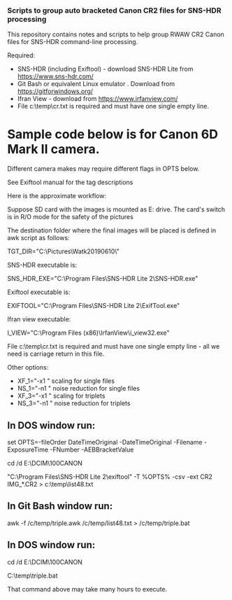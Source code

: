 ### Scripts to group auto bracketed Canon CR2 files for SNS-HDR processing

This repository contains notes and scripts to help group RWAW CR2 Canon files for SNS-HDR command-line processing.

Required:
- SNS-HDR (including Exiftool) - download SNS-HDR Lite from https://www.sns-hdr.com/
- Git Bash or equivalent Linux emulator . Download from https://gitforwindows.org/
- Ifran View - download from https://www.irfanview.com/
- File c:\temp\cr.txt is required and must have one single empty line.

# Sample code below is for Canon 6D Mark II camera. 

Different camera makes may require different flags in OPTS below.

See Exiftool manual for the tag descriptions 

Here is the approximate workflow:

Suppose SD card with the images is mounted as E: drive. The card's switch is in R/O mode for the safety of the pictures

The destination folder where the final images will be placed is defined in awk script as follows:

TGT_DIR="C:\\Pictures\\Watk20190610\\" 

SNS-HDR executable is: 

SNS_HDR_EXE="C:\\Program Files\\SNS-HDR Lite 2\\SNS-HDR.exe"

Exiftool executable is: 

EXIFTOOL="C:\\Program Files\\SNS-HDR Lite 2\\ExifTool.exe"

Ifran view executable:

I_VIEW="C:\\Program Files (x86)\\IrfanView\\i_view32.exe"

File c:\temp\cr.txt is required and must have one single empty line - all we need is carriage return in this file.

Other options:
- XF_1="-x1 " scaling for single files
- NS_1="-n1 " noise reduction for single files
- XF_3="-x1 " scaling for triplets
- NS_3="-n1 " noise reduction for triplets

## In DOS window run:

set OPTS=-fileOrder DateTimeOriginal -DateTimeOriginal -Filename -ExposureTime -FNumber  -AEBBracketValue

cd /d E:\DCIM\100CANON

"C:\Program Files\SNS-HDR Lite 2\exiftool" -T  %OPTS%   -csv -ext  CR2 IMG_*.CR2  > c:\temp\list48.txt

## In Git Bash window run:

awk -f /c/temp/triple.awk /c/temp/list48.txt > /c/temp/triple.bat

## In DOS window run:

cd /d E:\DCIM\100CANON

C:\temp\triple.bat

That command above may take many hours to execute.


